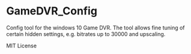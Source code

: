 # GameDVR_Config
Config tool for the windows 10 Game DVR. The tool allows fine tuning of certain hidden settings, e.g. bitrates up to 30000 and upscaling.

MIT License
